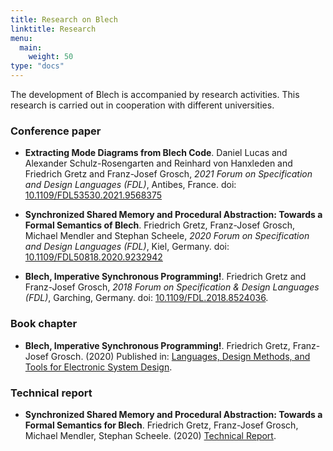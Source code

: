 ```yaml
---
title: Research on Blech
linktitle: Research
menu:
  main:
    weight: 50
type: "docs"
---
```


The development of Blech is accompanied by research activities. This research is carried out in cooperation with different universities.


### Conference paper

<a id="mode-diagrams"> 

- **Extracting Mode Diagrams from Blech Code**. Daniel Lucas and Alexander Schulz-Rosengarten and Reinhard von Hanxleden and Friedrich Gretz and Franz-Josef Grosch, *2021 Forum on Specification and Design Languages (FDL)*, Antibes, France. doi: [10.1109/FDL53530.2021.9568375](https://doi.org/10.1109/FDL53530.2021.9568375)
</A>

- **Synchronized Shared Memory and Procedural Abstraction: Towards a Formal Semantics of Blech**. Friedrich Gretz, Franz-Josef Grosch, Michael Mendler and Stephan Scheele, *2020 Forum on Specification and Design Languages (FDL)*, Kiel, Germany. doi: [10.1109/FDL50818.2020.9232942](https://doi.org/10.1109/FDL50818.2020.9232942)
  
- **Blech, Imperative Synchronous Programming!**. Friedrich Gretz and Franz-Josef Grosch, *2018 Forum on Specification & Design Languages (FDL)*, Garching, Germany. doi: [10.1109/FDL.2018.8524036](https://doi.org/10.1109/FDL.2018.8524036).


### Book chapter

- **Blech, Imperative Synchronous Programming!**. Friedrich Gretz, Franz-Josef Grosch. (2020) Published in: [Languages, Design Methods, and Tools for Electronic System Design](https://www.springerprofessional.de/en/languages-design-methods-and-tools-for-electronic-system-design/17521362).


### Technical report

- <a id="blech-semantics"> **Synchronized Shared Memory and Procedural Abstraction: Towards a Formal Semantics for Blech**. </a> Friedrich Gretz, Franz-Josef Grosch, Michael Mendler, Stephan Scheele. (2020) [Technical Report](https://www.uni-bamberg.de/fileadmin/uni/fakultaeten/wiai_professuren/grundlagen_informatik/papersMM/blech-sem-rep-v2.pdf).



